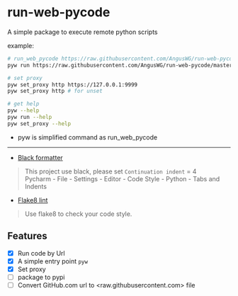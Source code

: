 # run-web-pycode

A simple package to execute remote python scripts

example:

``` bash
# run_web_pycode https://raw.githubusercontent.com/AngusWG/run-web-pycode/master/tests/a_script.py
pyw run https://raw.githubusercontent.com/AngusWG/run-web-pycode/master/tests/a_script.py

# set proxy
pyw set_proxy http https://127.0.0.1:9999
pyw set_proxy http # for unset

# get help
pyw --help
pyw run --help
pyw set_proxy --help
```

* pyw is simplified command as run_web_pycode

---

* [Black formatter](https://github.com/psf/black)

> This project use black, please set `Continuation indent` = 4  
> Pycharm - File - Settings - Editor - Code Style - Python - Tabs and Indents

* [Flake8 lint](https://github.com/PyCQA/flake8)

> Use flake8 to check your code style.

## Features

- [x] Run code by Url
- [x] A simple entry point `pyw`
- [x] Set proxy
- [ ] package to pypi
- [ ] Convert GitHub.com url to <raw.githubusercontent.com> file
